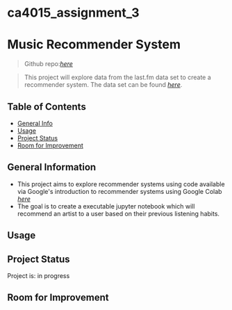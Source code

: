 # ca4015_assignment_3
# Music Recommender System
>Github repo:[_here_](https://github.com/dockreg/ca4015_assignment_3)

> This project will explore data from the last.fm data set to create a recommender system. The data set can be found [_here_](https://grouplens.org/datasets/hetrec-2011/). 

## Table of Contents
* [General Info](#general-information)
* [Usage](#usage)
* [Project Status](#project-status)
* [Room for Improvement](#room-for-improvement)



## General Information
- This project aims to explore recommender systems using code available via Google's introduction to recommender systems using Google Colab [_here_](https://colab.research.google.com/github/google/eng-edu/blob/main/ml/recommendation-systems/recommendation-systems.ipynb?utm_source=ss-recommendation-systems&utm_campaign=colab-external&utm_medium=referral&utm_content=recommendation-systems#scrollTo=eSfW6SwIo4tk)
- The goal is to create a executable jupyter notebook which will recommend an artist to a user based on their previous listening habits.


## Usage


## Project Status
Project is: in progress


## Room for Improvement


